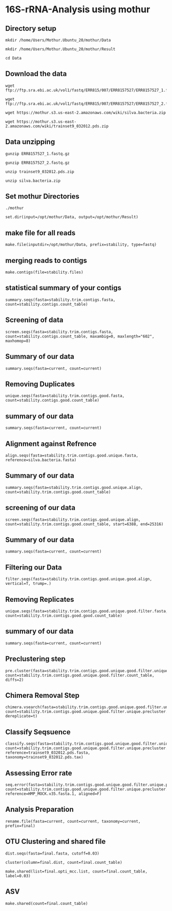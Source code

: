 # 16S-rRNA-Analysis using mothur 

## Directory setup 
```
mkdir /home/Users/Mothur.Ubuntu_20/mothur/Data
```
```
mkdir /home/Users/Mothur.Ubuntu_20/mothur/Result
```
```
cd Data
```
## Download the data
```
wget ftp://ftp.sra.ebi.ac.uk/vol1/fastq/ERR815/007/ERR8157527/ERR8157527_1.fastq.gz
```
```
wget ftp://ftp.sra.ebi.ac.uk/vol1/fastq/ERR815/007/ERR8157527/ERR8157527_2.fastq.gz
```
```
wget https://mothur.s3.us-east-2.amazonaws.com/wiki/silva.bacteria.zip
```
```
wget https://mothur.s3.us-east-2.amazonaws.com/wiki/trainset9_032012.pds.zip
```
## Data unzipping
```
gunzip ERR8157527_1.fastq.gz
```
```
gunzip ERR8157527_2.fastq.gz
```
```
unzip trainset9_032012.pds.zip
```
```
unzip silva.bacteria.zip
```

## Set mothur Directories
```
./mothur
```
```
set.dir(input=/opt/mothur/Data, output=/opt/mothur/Result)
```
## make file for all reads

```
make.file(inputdir=/opt/mothur/Data, prefix=stability, type=fastq)
```
## merging reads to contigs
```
make.contigs(file=stability.files)
```
## statistical summary of your contigs
```
summary.seqs(fasta=stability.trim.contigs.fasta, count=stability.contigs.count_table)
```
## Screening of data 
```
screen.seqs(fasta=stability.trim.contigs.fasta, count=stability.contigs.count_table, maxambig=0, maxlength="602", maxhomop=8)
```
## Summary of our data 
```
summary.seqs(fasta=current, count=current)
```
## Removing Duplicates 
```
unique.seqs(fasta=stability.trim.contigs.good.fasta, count=stability.contigs.good.count_table)
```
## summary of our data 
```
summary.seqs(fasta=current, count=current)
```
## Alignment against Refrence
```
align.seqs(fasta=stability.trim.contigs.good.unique.fasta, reference=silva.bacteria.fasta)
```
## Summary of our data 
```
summary.seqs(fasta=stability.trim.contigs.good.unique.align, count=stability.trim.contigs.good.count_table)
```
## screening of our data 
```
screen.seqs(fasta=stability.trim.contigs.good.unique.align, count=stability.trim.contigs.good.count_table, start=6388, end=25316)
```
## Summary of our data 
```
summary.seqs(fasta=current, count=current)
```
## Filtering our Data 
```
filter.seqs(fasta=stability.trim.contigs.good.unique.good.align, vertical=T, trump=.)
```
## Removing Replicates
```
unique.seqs(fasta=stability.trim.contigs.good.unique.good.filter.fasta, count=stability.trim.contigs.good.good.count_table)
```
## summary of our data 
```
summary.seqs(fasta=current, count=current)
```
## Preclustering step
```
pre.cluster(fasta=stability.trim.contigs.good.unique.good.filter.unique.fasta, count=stability.trim.contigs.good.unique.good.filter.count_table, diffs=2)
```
## Chimera Removal Step
```
chimera.vsearch(fasta=stability.trim.contigs.good.unique.good.filter.unique.precluster.fasta, count=stability.trim.contigs.good.unique.good.filter.unique.precluster.count_table, dereplicate=t)
```
## Classify Seqsuence ##
```
classify.seqs(fasta=stability.trim.contigs.good.unique.good.filter.unique.precluster.denovo.vsearch.fasta, count=stability.trim.contigs.good.unique.good.filter.unique.precluster.denovo.vsearch.count_table, reference=trainset9_032012.pds.fasta, taxonomy=trainset9_032012.pds.tax)
```
## Assessing Error rate
```
seq.error(fasta=stability.trim.contigs.good.unique.good.filter.unique.precluster.denovo.vsearch.fasta, count=stability.trim.contigs.good.unique.good.filter.unique.precluster.denovo.vsearch.count_table, reference=HMP_MOCK.v35.fasta.1, aligned=F)
```
## Analysis Preparation
```
rename.file(fasta=current, count=current, taxonomy=current, prefix=final)
```
## OTU Clustering and shared file
```
dist.seqs(fasta=final.fasta, cutoff=0.03)
```
```
cluster(column=final.dist, count=final.count_table)
```
```
make.shared(list=final.opti_mcc.list, count=final.count_table, label=0.03)
```
## ASV 
```
make.shared(count=final.count_table)
```
